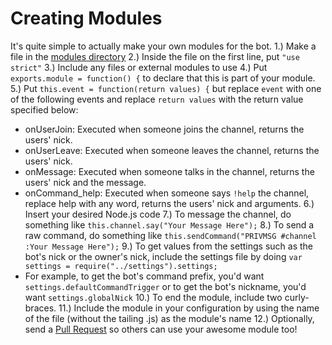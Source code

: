 # Creating Modules
It's quite simple to actually make your own modules for the bot.
1.) Make a file in the [modules directory](https://github.com/LifeMushroom/Modular-Node.js-IRC-Bot/tree/master/modules)
2.) Inside the file on the first line, put ```"use strict"```
3.) Include any files or external modules to use
4.) Put ```exports.module = function() {``` to declare that this is part of your module.
5.) Put ```this.event = function(return values) {``` but replace ```event``` with one of the following events and replace ```return values``` with the return value specified below:
- onUserJoin: Executed when someone joins the channel, returns the users' nick.
- onUserLeave: Executed when someone leaves the channel, returns the users' nick.
- onMessage: Executed when someone talks in the channel, returns the users' nick and the message.
- onCommand_help: Executed when someone says ```!help``` the channel, replace help with any word, returns the users' nick and arguments.
6.) Insert your desired Node.js code
7.) To message the channel, do something like ```this.channel.say("Your Message Here");```
8.) To send a raw command, do something like ```this.sendCommand("PRIVMSG #channel :Your Message Here");```
9.) To get values from the settings such as the bot's nick or the owner's nick, include the settings file by doing ```var settings = require("../settings").settings;```
- For example, to get the bot's command prefix, you'd want ```settings.defaultCommandTrigger``` or to get the bot's nickname, you'd want ```settings.globalNick```
10.) To end the module, include two curly-braces.
11.) Include the module in your configuration by using the name of the file (without the tailing .js) as the module's name
12.) Optionally, send a [Pull Request](https://github.com/LifeMushroom/Modular-Node.js-IRC-Bot/pulls) so others can use your awesome module too!
